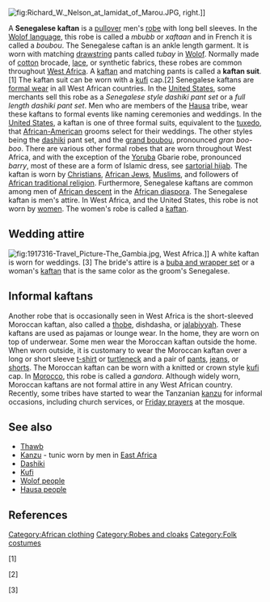 ![](Richard_W._Nelson_at_lamidat_of_Marou.JPG "fig:Richard_W._Nelson_at_lamidat_of_Marou.JPG"),
right.\]\]

A **Senegalese kaftan** is a [pullover](Sweater "wikilink") men's
[robe](robe "wikilink") with long bell sleeves. In the [Wolof
language](Wolof_language "wikilink"), this robe is called a *mbubb* or
*xaftaan* and in French it is called a *boubou*. The Senegalese caftan
is an ankle length garment. It is worn with matching
[drawstring](drawstring "wikilink") pants called *tubay* in
[Wolof](Wolof_language "wikilink"). Normally made of
[cotton](cotton "wikilink") brocade, [lace](lace "wikilink"), or
synthetic fabrics, these robes are common throughout [West
Africa](West_Africa "wikilink"). A [kaftan](kaftan "wikilink") and
matching pants is called a **kaftan suit**.[1] The kaftan suit can be
worn with a [kufi](kufi "wikilink") cap.[2] Senegalese kaftans are
[formal wear](formal_wear "wikilink") in all West African countries. In
the [United States](United_States "wikilink"), some merchants sell this
robe as a *Senegalese style dashiki pant set* or a *full length dashiki
pant set*. Men who are members of the [Hausa](Hausa_people "wikilink")
tribe, wear these kaftans to formal events like naming ceremonies and
weddings. In the [United States](United_States "wikilink"), a kaftan is
one of three formal suits, equivalent to the
[tuxedo](tuxedo "wikilink"), that
[African-American](African-American "wikilink") grooms select for their
weddings. The other styles being the [dashiki](dashiki "wikilink") pant
set, and the [grand boubou](boubou_(clothing) "wikilink"), pronounced
*gran boo-boo*. There are various other formal robes that are worn
throughout West Africa, and with the exception of the
[Yoruba](Yoruba_people "wikilink") Gbarie robe, pronounced *barry*, most
of these are a form of Islamic dress, see [sartorial
hijab](sartorial_hijab "wikilink"). The kaftan is worn by
[Christians](Christians "wikilink"), [African
Jews](African_Jews "wikilink"), [Muslims](Muslims "wikilink"), and
followers of [African traditional
religion](African_traditional_religion "wikilink"). Furthermore,
Senegalese kaftans are common among men of [African
descent](African_descent "wikilink") in the [African
diaspora](African_diaspora "wikilink"). The Senegalese kaftan is men's
attire. In West Africa, and the United States, this robe is not worn by
[women](women "wikilink"). The women's robe is called a
[kaftan](wrapper_(clothing) "wikilink").

## Wedding attire

![](1917316-Travel_Picture-The_Gambia.jpg "fig:1917316-Travel_Picture-The_Gambia.jpg"),
West Africa.\]\] A white kaftan is worn for weddings. [3] The bride's
attire is a [buba and wrapper set](Wrapper_(clothing) "wikilink") or a
woman's [kaftan](Wrapper_(clothing) "wikilink") that is the same color
as the groom's Senegalese.

## Informal kaftans

Another robe that is occasionally seen in West Africa is the
short-sleeved Moroccan kaftan, also called a [thobe](thawb "wikilink"),
dishdasha, or [jalabiyyah](Jellabiya "wikilink"). These kaftans are used
as pajamas or lounge wear. In the home, they are worn on top of
underwear. Some men wear the Moroccan kaftan outside the home. When worn
outside, it is customary to wear the Moroccan kaftan over a long or
short sleeve [t-shirt](t-shirt "wikilink") or
[turtleneck](Polo_neck "wikilink") and a pair of
[pants](Trousers "wikilink"), [jeans](jeans "wikilink"), or
[shorts](shorts "wikilink"). The Moroccan kaftan can be worn with a
knitted or crown style [kufi](kufi "wikilink") cap. In
[Morocco](Morocco "wikilink"), this robe is called a *gandora*. Although
widely worn, Moroccan kaftans are not formal attire in any West African
country. Recently, some tribes have started to wear the Tanzanian
[kanzu](kanzu "wikilink") for informal occasions, including church
services, or [Friday prayers](Friday_prayers "wikilink") at the mosque.

## See also

-   [Thawb](Thawb "wikilink")
-   [Kanzu](Kanzu "wikilink") - tunic worn by men in [East
    Africa](East_Africa "wikilink")
-   [Dashiki](Dashiki "wikilink")
-   [Kufi](Kufi "wikilink")
-   [Wolof people](Wolof_people "wikilink")
-   [Hausa people](Hausa_people "wikilink")

## References

[Category:African clothing](Category:African_clothing "wikilink")
[Category:Robes and cloaks](Category:Robes_and_cloaks "wikilink")
[Category:Folk costumes](Category:Folk_costumes "wikilink")

[1]

[2]

[3]